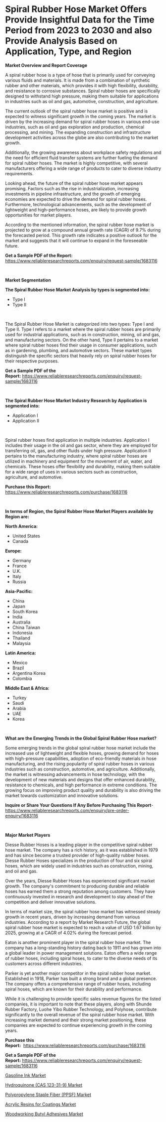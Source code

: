 <p><h1>Spiral Rubber Hose Market Offers Provide Insightful Data for the Time Period from 2023 to 2030 and also Provide Analysis Based on Application, Type, and Region</h1></p><p><strong>Market Overview and Report Coverage</strong></p>
<p><p>A spiral rubber hose is a type of hose that is primarily used for conveying various fluids and materials. It is made from a combination of synthetic rubber and other materials, which provides it with high flexibility, durability, and resistance to corrosive substances. Spiral rubber hoses are specifically designed to withstand high pressure, making them suitable for applications in industries such as oil and gas, automotive, construction, and agriculture.</p><p>The current outlook of the spiral rubber hose market is positive and is expected to witness significant growth in the coming years. The market is driven by the increasing demand for spiral rubber hoses in various end-use industries, such as oil and gas exploration and production, chemical processing, and mining. The expanding construction and infrastructure development activities across the globe are also contributing to the market growth.</p><p>Additionally, the growing awareness about workplace safety regulations and the need for efficient fluid transfer systems are further fueling the demand for spiral rubber hoses. The market is highly competitive, with several manufacturers offering a wide range of products to cater to diverse industry requirements.</p><p>Looking ahead, the future of the spiral rubber hose market appears promising. Factors such as the rise in industrialization, increasing investments in pipeline infrastructure, and the growth of emerging economies are expected to drive the demand for spiral rubber hoses. Furthermore, technological advancements, such as the development of lightweight and high-performance hoses, are likely to provide growth opportunities for market players.</p><p>According to the mentioned information, the spiral rubber hose market is projected to grow at a compound annual growth rate (CAGR) of 9.7% during the forecasted period. This growth rate indicates a positive outlook for the market and suggests that it will continue to expand in the foreseeable future.</p></p>
<p><strong>Get a Sample PDF of the Report:</strong> <a href="https://www.reliableresearchreports.com/enquiry/request-sample/1683116">https://www.reliableresearchreports.com/enquiry/request-sample/1683116</a></p>
<p>&nbsp;</p>
<p><strong>Market Segmentation</strong></p>
<p><strong>The Spiral Rubber Hose Market Analysis by types is segmented into:</strong></p>
<p><ul><li>Type I</li><li>Type II</li></ul></p>
<p>&nbsp;</p>
<p><p>The Spiral Rubber Hose Market is categorized into two types: Type I and Type II. Type I refers to a market where the spiral rubber hoses are primarily used for industrial applications, such as in construction, mining, oil and gas, and manufacturing sectors. On the other hand, Type II pertains to a market where spiral rubber hoses find their usage in consumer applications, such as in gardening, plumbing, and automotive sectors. These market types distinguish the specific sectors that heavily rely on spiral rubber hoses for their respective purposes.</p></p>
<p><strong>Get a Sample PDF of the Report:</strong>&nbsp;<a href="https://www.reliableresearchreports.com/enquiry/request-sample/1683116">https://www.reliableresearchreports.com/enquiry/request-sample/1683116</a></p>
<p>&nbsp;</p>
<p><strong>The Spiral Rubber Hose Market Industry Research by Application is segmented into:</strong></p>
<p><ul><li>Application I</li><li>Application II</li></ul></p>
<p>&nbsp;</p>
<p><p>Spiral rubber hoses find application in multiple industries. Application I includes their usage in the oil and gas sector, where they are employed for transferring oil, gas, and other fluids under high pressure. Application II pertains to the manufacturing industry, where spiral rubber hoses are utilized in machinery and equipment for the movement of air, water, and chemicals. These hoses offer flexibility and durability, making them suitable for a wide range of uses in various sectors such as construction, agriculture, and automotive.</p></p>
<p><strong>Purchase this Report:</strong>&nbsp; <a href="https://www.reliableresearchreports.com/purchase/1683116">https://www.reliableresearchreports.com/purchase/1683116</a></p>
<p>&nbsp;</p>
<p><strong>In terms of Region, the Spiral Rubber Hose Market Players available by Region are:</strong></p>
<p>
    <p> <strong> North America: </strong>
        <ul>
            <li>United States</li>
            <li>Canada</li>
        </ul>
        </p> 
    <p> <strong> Europe: </strong>
        <ul>
            <li>Germany</li>
            <li>France</li>
            <li>U.K.</li>
            <li>Italy</li>
            <li>Russia</li>
        </ul>
        </p> 
    <p> <strong> Asia-Pacific: </strong>
        <ul>
            <li>China</li>
            <li>Japan</li>
            <li>South Korea</li>
            <li>India</li>
            <li>Australia</li>
            <li>China Taiwan</li>
            <li>Indonesia</li>
            <li>Thailand</li>
            <li>Malaysia</li>
        </ul>
        </p> 
    <p> <strong> Latin America: </strong>
        <ul>
            <li>Mexico</li>
            <li>Brazil</li>
            <li>Argentina Korea</li>
            <li>Colombia</li>
        </ul>
        </p> 
    <p> <strong> Middle East & Africa: </strong>
        <ul>
            <li>Turkey</li>
            <li>Saudi</li>
            <li>Arabia</li>
            <li>UAE</li>
            <li>Korea</li>
        </ul>
    </p>
    </p>
<p>&nbsp;</p>
<p><strong>What are the Emerging Trends in the Global Spiral Rubber Hose market?</strong></p>
<p><p>Some emerging trends in the global spiral rubber hose market include the increased use of lightweight and flexible hoses, growing demand for hoses with high-pressure capabilities, adoption of eco-friendly materials in hose manufacturing, and the rising popularity of spiral rubber hoses in various industries such as construction, automotive, and agriculture. Additionally, the market is witnessing advancements in hose technology, with the development of new materials and designs that offer enhanced durability, resistance to chemicals, and high performance in extreme conditions. The growing focus on improving product quality and durability is also driving the market towards customization and innovative solutions.</p></p>
<p><strong>Inquire or Share Your Questions If Any Before Purchasing This Report</strong>- <a href="https://www.reliableresearchreports.com/enquiry/pre-order-enquiry/1683116">https://www.reliableresearchreports.com/enquiry/pre-order-enquiry/1683116</a></p>
<p>&nbsp;</p>
<p><strong>Major Market Players</strong></p>
<p><p>Diesse Rubber Hoses is a leading player in the competitive spiral rubber hose market. The company has a rich history, as it was established in 1979 and has since become a trusted provider of high-quality rubber hoses. Diesse Rubber Hoses specializes in the production of four and six spiral hoses, which are widely used in industries such as construction, mining, and oil and gas.</p><p>Over the years, Diesse Rubber Hoses has experienced significant market growth. The company's commitment to producing durable and reliable hoses has earned them a strong reputation among customers. They have continuously invested in research and development to stay ahead of the competition and deliver innovative solutions.</p><p>In terms of market size, the spiral rubber hose market has witnessed steady growth in recent years, driven by increasing demand from various industries. According to a report by Market Research Future, the global spiral rubber hose market is expected to reach a value of USD 1.67 billion by 2025, growing at a CAGR of 4.02% during the forecast period.</p><p>Eaton is another prominent player in the spiral rubber hose market. The company has a long-standing history dating back to 1911 and has grown into a global leader in power management solutions. Eaton offers a wide range of rubber hoses, including spiral hoses, to cater to the diverse needs of its customers across different industries.</p><p>Parker is yet another major competitor in the spiral rubber hose market. Established in 1918, Parker has built a strong brand and a global presence. The company offers a comprehensive range of rubber hoses, including spiral hoses, which are known for their durability and performance.</p><p>While it is challenging to provide specific sales revenue figures for the listed companies, it is important to note that these players, along with Shunde Rubber Factory, Luohe Yibo Rubber Technology, and Polyhose, contribute significantly to the overall revenue of the spiral rubber hose market. With increasing market demand and their strong market positioning, these companies are expected to continue experiencing growth in the coming years.</p></p>
<p><strong>Purchase this Report:</strong>&nbsp;&nbsp;<a href="https://www.reliableresearchreports.com/purchase/1683116">https://www.reliableresearchreports.com/purchase/1683116</a></p>
<p></p>
<p><strong>Get a Sample PDF of the Report:</strong>&nbsp;<a href="https://www.reliableresearchreports.com/enquiry/request-sample/1683116">https://www.reliableresearchreports.com/enquiry/request-sample/1683116</a></p>
<p><p><a href="https://github.com/jhonwin654/Market-Research-Report-List-1/blob/main/gasoline-ink-market.md">Gasoline Ink Market</a></p><p><a href="https://www.linkedin.com/pulse/hydroquinone-cas-123-31-9-market-size-share/">Hydroquinone (CAS 123-31-9) Market</a></p><p><a href="https://www.linkedin.com/pulse/polypropylene-staple-fiber-ppsf-market-research/">Polypropylene Staple Fiber (PPSF) Market</a></p><p><a href="https://github.com/smritireportprime/Market-Research-Report-List-1/blob/main/acrylic-resins-for-coatings-market.md">Acrylic Resins for Coatings Market</a></p><p><a href="https://medium.com/@efrenmuller/woodworking-butyl-adhesives-market-trends-and-market-analysis-forecasted-for-period-2023-2030-0d60d89b9b22">Woodworking Butyl Adhesives Market</a></p></p>